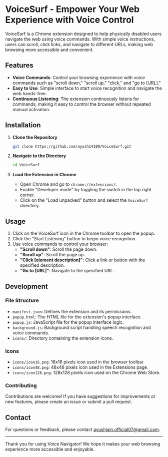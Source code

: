 # VoiceSurf - Empower Your Web Experience with Voice Control

VoiceSurf is a Chrome extension designed to help physically disabled users navigate the web using voice commands. With simple voice instructions, users can scroll, click links, and navigate to different URLs, making web browsing more accessible and convenient.

## Features

- **Voice Commands**: Control your browsing experience with voice commands such as "scroll down," "scroll up," "click," and "go to [URL]."
- **Easy to Use**: Simple interface to start voice recognition and navigate the web hands-free.
- **Continuous Listening**: The extension continuously listens for commands, making it easy to control the browser without repeated manual activation.

## Installation

1. **Clone the Repository**

    ```bash
    git clone https://github.com/ayush14189/VoiceSurf.git
    ```

2. **Navigate to the Directory**

    ```bash
    cd VoiceSurf
    ```

3. **Load the Extension in Chrome**

    - Open Chrome and go to `chrome://extensions/`.
    - Enable "Developer mode" by toggling the switch in the top right corner.
    - Click on the "Load unpacked" button and select the `VoiceSurf` directory.

## Usage

1. Click on the VoiceSurf icon in the Chrome toolbar to open the popup.
2. Click the "Start Listening" button to begin voice recognition.
3. Use voice commands to control your browser:
    - **"Scroll down"**: Scroll the page down.
    - **"Scroll up"**: Scroll the page up.
    - **"Click [element description]"**: Click a link or button with the specified description.
    - **"Go to [URL]"**: Navigate to the specified URL.

## Development

### File Structure

- `manifest.json`: Defines the extension and its permissions.
- `popup.html`: The HTML file for the extension's popup interface.
- `popup.js`: JavaScript file for the popup interface logic.
- `background.js`: Background script handling speech recognition and voice commands.
- `icons/`: Directory containing the extension icons.

### Icons

- `icons/icon16.png`: 16x16 pixels icon used in the browser toolbar.
- `icons/icon48.png`: 48x48 pixels icon used in the Extensions page.
- `icons/icon128.png`: 128x128 pixels icon used on the Chrome Web Store.

### Contributing

Contributions are welcome! If you have suggestions for improvements or new features, please create an issue or submit a pull request.

## Contact

For questions or feedback, please contact [ayushjain.official07@gmail.com](ayushjain.official07@gmail.com).

---

Thank you for using Voice Navigator! We hope it makes your web browsing experience more accessible and enjoyable.
